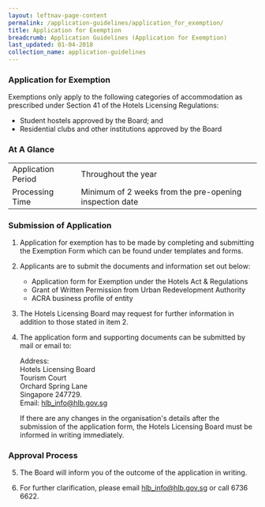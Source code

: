 ```yaml
---
layout: leftnav-page-content
permalink: /application-guidelines/application_for_exemption/
title: Application for Exemption
breadcrumb: Application Guidelines (Application for Exemption)
last_updated: 01-04-2018
collection_name: application-guidelines
---
```


### **Application for Exemption**

Exemptions only apply to the following categories of accommodation as prescribed under Section 41 of the Hotels Licensing Regulations: 
* Student hostels approved by the Board; and
* Residential clubs and other institutions approved by the Board

### **At A Glance**

<table class="table-v">
  <tr>
    <td>Application Period</td>
    <td> Throughout the year</td> 
  </tr>
  <tr>
    <td>Processing Time</td>
    <td>Minimum of 2 weeks from the pre-opening inspection date</td>
  </tr>
 </table>

### **Submission of Application**

1. Application for exemption has to be made by completing and submitting the Exemption Form which can be found under templates and forms.

2. Applicants are to submit the documents and information set out below:

   * Application form for Exemption under the Hotels Act & Regulations
   * Grant of Written Permission from Urban Redevelopment Authority
   * ACRA business profile of entity 

3. The Hotels Licensing Board may request for further information in addition to those stated in item 2.

4. The application form and supporting documents can be submitted by mail or email to: 

   Address:  
   Hotels Licensing Board   
   Tourism Court  
   Orchard Spring Lane  
   Singapore 247729.  
   Email: <hlb_info@hlb.gov.sg>

   If there are any changes in the organisation's details after the submission of the application form, the Hotels Licensing Board must be informed in writing immediately.

### **Approval Process**

5. The Board will inform you of the outcome of the application in writing. 

6. For further clarification, please email <hlb_info@hlb.gov.sg> or call 6736 6622.
